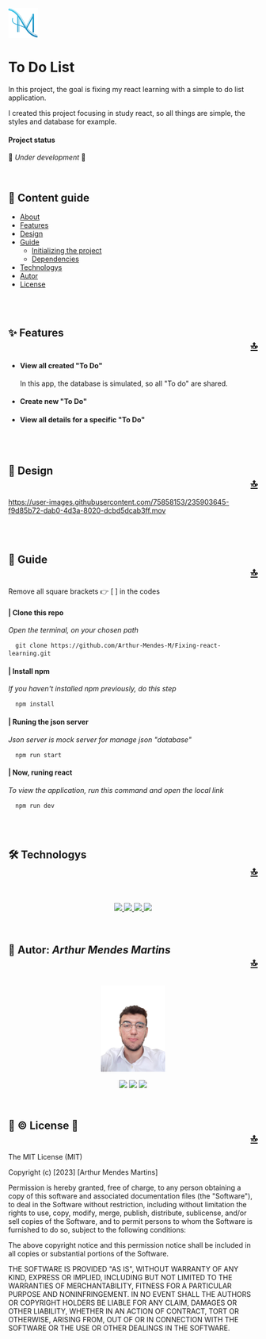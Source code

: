<img src="./githubAssets/logoAzul.svg" alt="Personal logo" id="about" width="60" />
<h1>To Do List</h1>

<p>
  In this project, the goal is fixing my react learning with a simple to do list application.

  I created this project focusing in study react, so all things are simple, the styles and database for example.
</p>

<h4>Project status</h4>

🚧 <i>Under development</i> 🚧
<!-- :confetti_ball: <i>Finshed</i> :confetti_ball: -->
<!-- https://github.com/markdown-templates/markdown-emojis -->
<br />
<h2>👣 Content guide</h2>

* [About](#about)
* [Features](#features)
* [Design](#design)
* [Guide](#guide)
  * [Initializing the project](#initializing)
  * [Dependencies](#dependencies)
* [Technologys](#technologys)
* [Autor](#autor)
* [License](#license)

<br />
<br />

<h2 id="features">
  ✨ Features
  <div align="right"><a href="#about">🔝</a></div>
</h2>

<ul>
  <li>
    <h4>View all created "To Do"</h4>
    <p>In this app, the database is simulated, so all "To do" are shared.</p>
  </li>

  <li>
    <h4>Create new "To Do"</h4>
  </li>

  <li>
    <h4>View all details for a specific "To Do"</h4>
  </li>
</ul>

<br />
<br />

<h2 id="design">
  🎨 Design
  <div align="right"><a href="#about">🔝</a></div>  
</h2>

<div>
  

https://user-images.githubusercontent.com/75858153/235903645-f9d85b72-dab0-4d3a-8020-dcbd5dcab3ff.mov


</div>

<br />
<br />

<div>
  <h2 id="guide">
    🧭 Guide
    <div align="right"><a href="#about">🔝</a></div>
  </h2>
</div>
<p>Remove all square brackets 👉 [ ] in the codes<p>


<h4 id="initializing">| Clone this repo</h4>
<p><i>Open the terminal, on your chosen path</i></p>

```
  git clone https://github.com/Arthur-Mendes-M/Fixing-react-learning.git
```

<h4>| Install npm</h4>
<p><i>If you haven't installed npm previously, do this step</i></p>

```
  npm install
```

<h4 id="dependencies">| Runing the json server</h4>
<p><i>Json server is mock server for manage json "database"</i></p>

```
  npm run start
```

<h4>| Now, runing react</h4>
<p><i>To view the application, run this command and open the local link</i></p>

```
  npm run dev
```

<br />
<br />

<h2 id="technologys">
  🛠 Technologys
  <div align="right"><a href="#about">🔝</a></div>
</h2>

<br />
<br />

<div align="center">
  <a href="google.com">
    <img src="https://cdn.jsdelivr.net/gh/devicons/devicon/icons/html5/html5-original.svg" width="50"/>
  </a> 
  <a href="google.com">
    <img src="https://cdn.jsdelivr.net/gh/devicons/devicon/icons/sass/sass-original.svg" width="50"/> 
  </a> 
  <a href="google.com">
    <img src="https://cdn.jsdelivr.net/gh/devicons/devicon/icons/javascript/javascript-original.svg" width="50"/> 
  </a> 
  <a href="google.com">
    <img src="https://cdn.jsdelivr.net/gh/devicons/devicon/icons/react/react-original-wordmark.svg" width="50"/> 
  </a> 
</div>

<br />
<br />

<h2 id="autor">
  🥷 Autor: <i>Arthur Mendes Martins</i>
  <div align="right"><a href="#about">🔝</a></div>
</h2>

<div align="center"><br/>
  <img src="./githubAssets/profilePhoto.png" alt="Autor: Arthur Mendes" width="130" />

  <br />

  <a href="mailto:arthurmendesmartins0105@gmail.com" target="_blank"/><img src="https://img.shields.io/badge/Gmail-1f1f1f?style=for-the-badge&logo=gmail&logoColor=white"></a>
  <a href="https://www.linkedin.com/in/arthur-mendes-martins-b7ba6a1b8" target="_blank">  <img src="https://img.shields.io/badge/LinkedIn-0077B5?style=for-the-badge&logo=linkedin&logoColor=white"/></a>
  <a href="https://www.instagram.com/arthurm_mendes/" target="_blank"><img src="https://img.shields.io/badge/Instagram-E4405F?style=for-the-badge&logo=instagram&logoColor=white"/></a>
</div>

<br />

<h2 id="license">
  🚨 © License 🚨
  <div align="right"><a href="#about">🔝</a></div>
</h2>

The MIT License (MIT)

Copyright (c) [2023] [Arthur Mendes Martins]

Permission is hereby granted, free of charge, to any person obtaining a copy of
this software and associated documentation files (the "Software"), to deal in
the Software without restriction, including without limitation the rights to
use, copy, modify, merge, publish, distribute, sublicense, and/or sell copies of
the Software, and to permit persons to whom the Software is furnished to do so,
subject to the following conditions:

The above copyright notice and this permission notice shall be included in all
copies or substantial portions of the Software.

THE SOFTWARE IS PROVIDED "AS IS", WITHOUT WARRANTY OF ANY KIND, EXPRESS OR
IMPLIED, INCLUDING BUT NOT LIMITED TO THE WARRANTIES OF MERCHANTABILITY, FITNESS
FOR A PARTICULAR PURPOSE AND NONINFRINGEMENT. IN NO EVENT SHALL THE AUTHORS OR
COPYRIGHT HOLDERS BE LIABLE FOR ANY CLAIM, DAMAGES OR OTHER LIABILITY, WHETHER
IN AN ACTION OF CONTRACT, TORT OR OTHERWISE, ARISING FROM, OUT OF OR IN
CONNECTION WITH THE SOFTWARE OR THE USE OR OTHER DEALINGS IN THE SOFTWARE.
